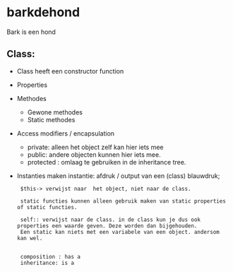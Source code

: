 # barkdehond
Bark is een hond

Class:
-----------------------------
- Class heeft een constructor function
- Properties
- Methodes
    * Gewone methodes
    * Static methodes
- Access modifiers / encapsulation
    * private: alleen het object zelf kan hier iets mee
    * public: andere objecten kunnen hier iets mee.
    * protected : omlaag te gebruiken in de inheritance tree.
- Instanties maken
    instantie: afdruk / output van een (class) blauwdruk;


       $this-> verwijst naar  het object, niet naar de class.

       static functies kunnen alleen gebruik maken van static properties of static functies.

       self:: verwijst naar de class. in de class kun je dus ook properties een waarde geven. Deze worden dan bijgehouden.
       Een static kan niets met een variabele van een object. andersom kan wel.


       composition : has a
       inheritance: is a